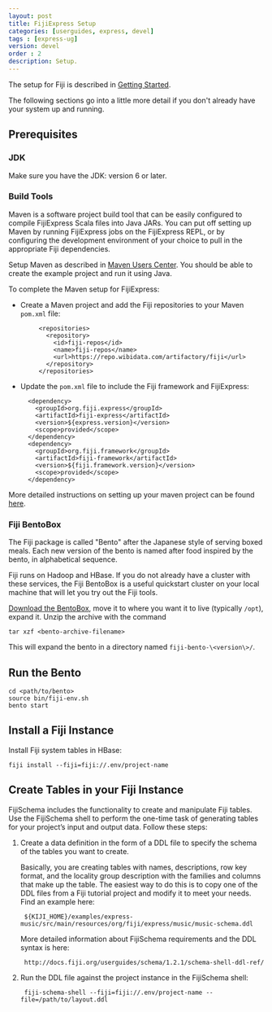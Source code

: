 ```yaml
---
layout: post
title: FijiExpress Setup
categories: [userguides, express, devel]
tags : [express-ug]
version: devel
order : 2
description: Setup.
---
```


The setup for Fiji is described in [Getting Started](http://www.fiji.org/getstarted/#Installation).

The following sections go into a little more detail if you don't already have your system up and running.

## Prerequisites

### JDK

Make sure you have the JDK: version 6 or later.

### Build Tools

Maven is a software project build tool that can be easily configured to compile FijiExpress
Scala files into Java JARs. You can put off setting up Maven by running FijiExpress jobs
on the FijiExpress REPL, or by configuring the development environment of your choice to
pull in the appropriate Fiji dependencies.

Setup Maven as described in [Maven Users Center](http://maven.apache.org/users/index.html).
You should be able to create the example project and run it using Java.

To complete the Maven setup for FijiExpress:

* Create a Maven project and add the Fiji repositories to your Maven `pom.xml` file:

           <repositories>
             <repository>
               <id>fiji-repos</id>
               <name>fiji-repos</name>
               <url>https://repo.wibidata.com/artifactory/fiji</url>
             </repository>
           </repositories>

* Update the `pom.xml` file to include the Fiji framework and FijiExpress:

        <dependency>
          <groupId>org.fiji.express</groupId>
          <artifactId>fiji-express</artifactId>
          <version>${express.version}</version>
          <scope>provided</scope>
        </dependency>
        <dependency>
          <groupId>org.fiji.framework</groupId>
          <artifactId>fiji-framework</artifactId>
          <version>${fiji.framework.version}</version>
          <scope>provided</scope>
        </dependency>

More detailed instructions on setting up your maven project can be found
[here](http://www.fiji.org/get-started-with-maven).

### Fiji BentoBox

The Fiji package is called "Bento" after the Japanese style of serving boxed meals. Each
new version of the bento is named after food inspired by the bento, in
alphabetical sequence.

Fiji runs on Hadoop and HBase.  If you do not already have a cluster with these
services, the Fiji BentoBox is a useful quickstart cluster on your local
machine that will let you try out the Fiji tools.

[Download the BentoBox](http://www.fiji.org/getstarted/#Downloads), move it to where you want it to
live (typically `/opt`), expand it.  Unzip the archive with the command

    tar xzf <bento-archive-filename>

This will expand the bento in a directory named `fiji-bento-\<version\>/`.

## Run the Bento

    cd <path/to/bento>
    source bin/fiji-env.sh
    bento start

## Install a Fiji Instance

Install Fiji system tables in HBase:

    fiji install --fiji=fiji://.env/project-name


## Create Tables in your Fiji Instance

FijiSchema includes the functionality to create and manipulate Fiji tables. Use the
FijiSchema shell to perform the one-time task of generating tables for your project’s
input and output data. Follow these steps:

1. Create a data definition in the form of a DDL file to specify the schema of the tables
you want to create.

    Basically, you are creating tables with names, descriptions, row key format, and the
    locality group description with the families and columns that make up the table. The
    easiest way to do this is to copy one of the DDL files from a Fiji tutorial project
    and modify it to meet your needs. Find an example here:

        ${KIJI_HOME}/examples/express-music/src/main/resources/org/fiji/express/music/music-schema.ddl

    More detailed information about FijiSchema requirements and the DDL syntax is here:

        http://docs.fiji.org/userguides/schema/1.2.1/schema-shell-ddl-ref/

2. Run the DDL file against the project instance in the FijiSchema shell:

        fiji-schema-shell --fiji=fiji://.env/project-name --file=/path/to/layout.ddl
